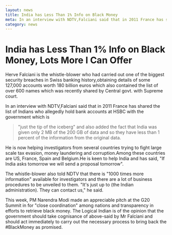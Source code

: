 ```yaml
---
layout: news
title: India has Less Than 1% Info on Black Money
meta: In an interview with NDTV,Falciani said that in 2011 France has shared the list of Indians who allegedly hold bank accounts at HSBC with the government which is "just the tip of the iceberg" and also added the fact that India was given only 2 MB of the 200 GB of data and so they have less than 1 percent of the information from the original data.
category: news
---
```


# India has Less Than 1% Info on Black Money, Lots More I Can Offer

Herve Falciani is the whistle-blower who had carried out one of the
biggest security breaches in Swiss banking history,obtaining details of some 127,000 accounts worth 180 billion euros which also contained the list of over 600 names which was recently shared by Central govt. with Supreme court.

In an interview with NDTV,Falciani said that in 2011 France has shared the list of Indians who allegedly hold bank accounts at HSBC with the government which is 
>"just the tip of the iceberg" and also added the fact that India was given only 2 MB of the 200 GB of data and so they have less than 1 percent of the information from the original data.

He is now helping investigators from several countries trying to fight large scale tax evasion, money laundering and corruption.Among these countries are US, France, Spain and Belgium.He is keen to help India and has said, "If India asks tomorrow we will send a proposal tomorrow".

The whistle-blower also told NDTV that there is "1000 times more information" available for investigators and there are a lot of business procedures to be unveiled to them. "It's just up to (the Indian administration). They can contact us," he said.

This week, PM Narendra Modi made an appreciable pitch at the G20 Summit in for "close coordination" among nations and transparency in efforts to retrieve black money. The Logical Indian is of the opinion that the government should take cognisance of above-said by Mr Falciani and should act immediately to carry out the necessary process to bring back the #BlackMoney as promised.